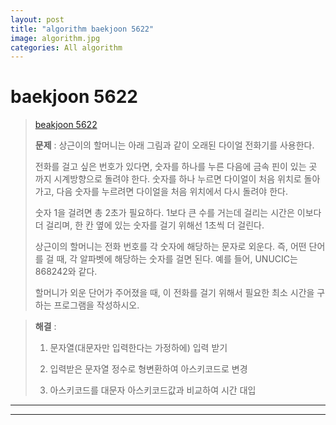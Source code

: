 ```yaml
---  
layout: post  
title: "algorithm baekjoon 5622"  
image: algorithm.jpg  
categories: All algorithm  
---  
```


# baekjoon 5622  

> [beakjoon 5622](https://www.acmicpc.net/problem/5622)  
>   
> **문제** :  상근이의 할머니는 아래 그림과 같이 오래된 다이얼 전화기를 사용한다.  
> 
> 전화를 걸고 싶은 번호가 있다면, 숫자를 하나를 누른 다음에 금속 핀이 있는 곳 까지 시계방향으로 돌려야 한다. 숫자를 하나 누르면 다이얼이 처음 위치로 돌아가고, 다음 숫자를 누르려면 다이얼을 처음 위치에서 다시 돌려야 한다.  
> 
> 숫자 1을 걸려면 총 2초가 필요하다. 1보다 큰 수를 거는데 걸리는 시간은 이보다 더 걸리며, 한 칸 옆에 있는 숫자를 걸기 위해선 1초씩 더 걸린다.  
> 
> 상근이의 할머니는 전화 번호를 각 숫자에 해당하는 문자로 외운다. 즉, 어떤 단어를 걸 때, 각 알파벳에 해당하는 숫자를 걸면 된다. 예를 들어, UNUCIC는 868242와 같다.  
> 
> 할머니가 외운 단어가 주어졌을 때, 이 전화를 걸기 위해서 필요한 최소 시간을 구하는 프로그램을 작성하시오.  

> **해결** :  
> 1. 문자열(대문자만 입력한다는 가정하에) 입력 받기  
> 
> 2. 입력받은 문자열 정수로 형변환하여 아스키코드로 변경   
> 
> 3. 아스키코드를 대문자 아스키코드값과 비교하여 시간 대입  

---  

<script src="https://gist.github.com/nnlog/61a1b6c71237d675580e2cc9e54465b8.js"></script>  

---   
